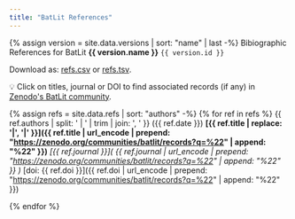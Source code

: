 ```yaml
---
title: "BatLit References"
---
```


{% assign version = site.data.versions | sort: "name" | last -%}
Bibiographic References for BatLit **{{ version.name }}** ```{{ version.id }}```

Download as: [refs.csv](refs.csv) or [refs.tsv](refs.tsv).

💡 Click on titles, journal or DOI to find associated records (if any) in [Zenodo's BatLit community](https://zenodo.org/communities/batlit).

{% assign refs = site.data.refs | sort: "authors" -%}
{% for ref in refs %}
 {{ ref.authors | split: ' | ' | trim | join: ', ' }} ({{ ref.date }}) **[{{ ref.title | replace: '|', '\|' }}]({{ ref.title | url_encode | prepend: "https://zenodo.org/communities/batlit/records?q=%22" | append: "%22" }})** _[{{ ref.journal }}]( {{ ref.journal | url_encode | prepend: "https://zenodo.org/communities/batlit/records?q=%22" | append: "%22" }} )_ [doi: {{ ref.doi }}]({{ ref.doi | url_encode | prepend: "https://zenodo.org/communities/batlit/records?q=%22" | append: "%22" }})

{% endfor %}
